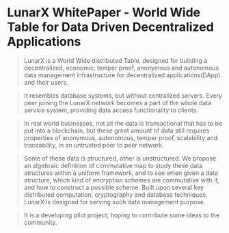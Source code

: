 # LunarX WhitePaper - World Wide Table for Data Driven Decentralized Applications

>LunarX is a World Wide distributed Table, designed for building a decentralized, economic, temper proof, anonymous and autonomous data management infrastructure for decentralized applications(DApp) and their users. 

>It resembles database systems, but without centralized servers.
Every peer joining the LunarX network becomes a part of the whole data service system, providing data access functionality to clients.

>In real world businesses, not all the data is transactional that has to be put into a blockchain, but these great amount of data still requires properties of anonymous, autonomous, temper proof, scalability and traceability, in an untrusted peer to peer network.

>Some of these data is structured, other is unstructured. We propose an algebraic definition of commutative map to study these data structures within a uniform framework, and to see when given a data structure, which kind of encryption schemes are commutative with it, and how to construct a possible scheme.
Built upon several key distributed computation, cryptography and database techniques, LunarX is designed for serving such data management purpose.

>It is a developing pilot project, hoping to contribute some ideas to the community.
